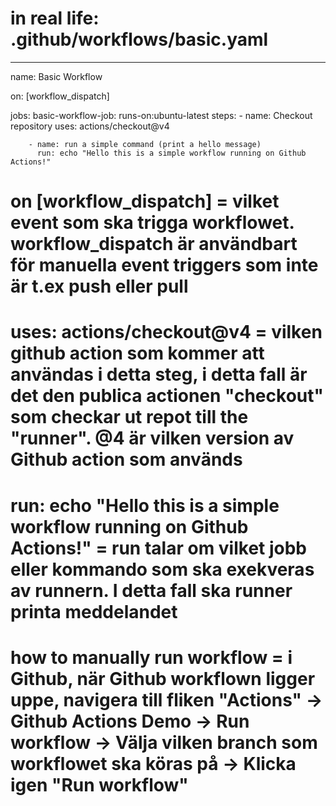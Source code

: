 # in real life: .github/workflows/basic.yaml

---

name: Basic Workflow

on: [workflow_dispatch]

jobs:
basic-workflow-job:
runs-on:ubuntu-latest
steps: - name: Checkout repository
uses: actions/checkout@v4

        - name: run a simple command (print a hello message)
          run: echo "Hello this is a simple workflow running on Github Actions!"

# on [workflow_dispatch] = vilket event som ska trigga workflowet. workflow_dispatch är användbart för manuella event triggers som inte är t.ex push eller pull

# uses: actions/checkout@v4 = vilken github action som kommer att användas i detta steg, i detta fall är det den publica actionen "checkout" som checkar ut repot till the "runner". @4 är vilken version av Github action som används

# run: echo "Hello this is a simple workflow running on Github Actions!" = run talar om vilket jobb eller kommando som ska exekveras av runnern. I detta fall ska runner printa meddelandet

# how to manually run workflow = i Github, när Github workflown ligger uppe, navigera till fliken "Actions" -> Github Actions Demo -> Run workflow -> Välja vilken branch som workflowet ska köras på -> Klicka igen "Run workflow"
